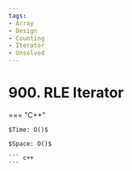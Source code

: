 ```yaml
---
tags:
- Array
- Design
- Counting
- Iterator
- Unsolved
---
```



# 900. RLE Iterator

=== "C++"

    $Time: O()$

    $Space: O()$

    ``` c++
    ```